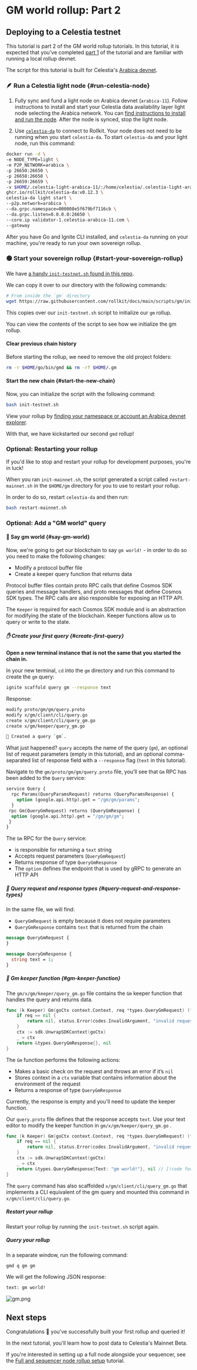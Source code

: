 # GM world rollup: Part 2

## Deploying to a Celestia testnet

This tutorial is part 2 of the GM world rollup tutorials. In this tutorial,
it is expected that you've completed [part 1](./gm-world.md) of
the tutorial and are familiar with running a local rollup devnet.

The script for this tutorial is built for Celestia's
[Arabica devnet](https://docs.celestia.org/nodes/arabica-devnet).

### 🪶 Run a Celestia light node {#run-celestia-node}

1. Fully sync and fund a light node
on Arabica devnet (`arabica-11`).
Follow instructions to install and start your Celestia data availability
layer light node selecting the Arabica network. You can
[find instructions to install and run the node](https://docs.celestia.org/nodes/light-node).
After the node is synced, stop the light node.

2. Use
[`celestia-da`](https://github.com/rollkit/celestia-da)
to connect to Rollkit. Your node does not need to be running
when you start `celestia-da`. To start `celestia-da` and your light node, run this command:

```bash
docker run -d \
-e NODE_TYPE=light \
-e P2P_NETWORK=arabica \
-p 26650:26650 \
-p 26658:26658 \
-p 26659:26659 \
-v $HOME/.celestia-light-arabica-11/:/home/celestia/.celestia-light-arabica-11/ \
ghcr.io/rollkit/celestia-da:v0.12.3 \
celestia-da light start \
--p2p.network=arabica \
--da.grpc.namespace=000008e5f679bf7116cb \
--da.grpc.listen=0.0.0.0:26650 \
--core.ip validator-1.celestia-arabica-11.com \
--gateway
```

After you have Go and Ignite CLI installed, and `celestia-da`
running on your machine, you're ready to run your own
sovereign rollup.

### 🟢 Start your sovereign rollup {#start-your-sovereign-rollup}

We have
[a handy `init-testnet.sh` found in this repo](https://github.com/rollkit/docs/tree/main/scripts/gm).

We can copy it over to our directory with the following commands:

<!-- markdownlint-disable MD013 -->
```bash
# From inside the `gm` directory
wget https://raw.githubusercontent.com/rollkit/docs/main/scripts/gm/init-testnet.sh
```
<!-- markdownlint-enable MD013 -->

This copies over our `init-testnet.sh` script to initialize our
`gm` rollup.

You can view the contents of the script to see how we
initialize the gm rollup.

#### Clear previous chain history

Before starting the rollup, we need to remove the old project folders:

```bash
rm -r $HOME/go/bin/gmd && rm -rf $HOME/.gm
```

#### Start the new chain {#start-the-new-chain}

Now, you can initialize the script with the following command:

```bash
bash init-testnet.sh
```

View your rollup by
[finding your namespace or account an Arabica devnet explorer](https://docs.celestia.org/nodes/arabica-devnet#explorers).

With that, we have kickstarted our second `gmd` rollup!

### Optional: Restarting your rollup

If you'd like to stop and restart your rollup for development purposes,
you're in luck!

When you ran `init-mainnet.sh`, the script generated a script called
`restart-mainnet.sh` in the `$HOME/gm` directory for you to use to
restart your rollup.

In order to do so, restart `celestia-da` and then run:

```bash
bash restart-mainnet.sh
```

### Optional: Add a "GM world" query

#### 💬 Say gm world {#say-gm-world}

Now, we're going to get our blockchain to say `gm world!` - in order to do so
you need to make the following changes:

* Modify a protocol buffer file
* Create a keeper query function that returns data

Protocol buffer files contain proto RPC calls that define Cosmos SDK queries
and message handlers, and proto messages that define Cosmos SDK types. The RPC
calls are also responsible for exposing an HTTP API.

The `Keeper` is required for each Cosmos SDK module and is an abstraction for
modifying the state of the blockchain. Keeper functions allow us to query or
write to the state.

##### ✋ Create your first query {#create-first-query}

**Open a new terminal instance that is not the
same that you started the chain in.**

In your new terminal, `cd` into the `gm` directory and run this command
to create the `gm` query:

```bash
ignite scaffold query gm --response text
```

Response:

```bash
modify proto/gm/gm/query.proto
modify x/gm/client/cli/query.go
create x/gm/client/cli/query_gm.go
create x/gm/keeper/query_gm.go

🎉 Created a query `gm`.
```

What just happened? `query` accepts the name of the query (`gm`), an optional
list of request parameters (empty in this tutorial), and an optional
comma-separated list of response field with a `--response` flag (`text` in this
tutorial).

Navigate to the `gm/proto/gm/gm/query.proto` file, you’ll see that `Gm` RPC has
been added to the `Query` service:

```proto title="gm/proto/gm/gm/query.proto"
service Query {
  rpc Params(QueryParamsRequest) returns (QueryParamsResponse) {
    option (google.api.http).get = "/gm/gm/params";
  }
 rpc Gm(QueryGmRequest) returns (QueryGmResponse) {
  option (google.api.http).get = "/gm/gm/gm";
 }
}
```

The `Gm` RPC for the `Query` service:

* is responsible for returning a `text` string
* Accepts request parameters (`QueryGmRequest`)
* Returns response of type `QueryGmResponse`
* The `option` defines the endpoint that is used by gRPC to generate an HTTP API

##### 📨 Query request and response types {#query-request-and-response-types}

In the same file, we will find:

* `QueryGmRequest` is empty because it does not require parameters
* `QueryGmResponse` contains `text` that is returned from the chain

```proto title="gm/proto/gm/gm/query.proto"
message QueryGmRequest {
}

message QueryGmResponse {
  string text = 1;
}
```

##### 👋 Gm keeper function {#gm-keeper-function}

The `gm/x/gm/keeper/query_gm.go` file contains the `Gm` keeper function that
handles the query and returns data.

<!-- markdownlint-disable MD013 -->
<!-- markdownlint-disable MD010 -->
```go title="gm/x/gm/keeper/query_gm.go"
func (k Keeper) Gm(goCtx context.Context, req *types.QueryGmRequest) (*types.QueryGmResponse, error) {
	if req == nil {
		return nil, status.Error(codes.InvalidArgument, "invalid request")
	}
	ctx := sdk.UnwrapSDKContext(goCtx)
	_ = ctx
	return &types.QueryGmResponse{}, nil
}
```
<!-- markdownlint-enable MD010 -->
<!-- markdownlint-enable MD013 -->

The `Gm` function performs the following actions:

* Makes a basic check on the request and throws an error if it’s `nil`
* Stores context in a `ctx` variable that contains information about the
environment of the request
* Returns a response of type `QueryGmResponse`

Currently, the response is empty and you'll need to update the keeper function.

Our `query.proto` file defines that the response accepts `text`. Use your text
editor to modify the keeper function in `gm/x/gm/keeper/query_gm.go` .

<!-- markdownlint-disable MD013 -->
<!-- markdownlint-disable MD010 -->
```go title="gm/x/gm/keeper/query_gm.go"
func (k Keeper) Gm(goCtx context.Context, req *types.QueryGmRequest) (*types.QueryGmResponse, error) {
	if req == nil {
		return nil, status.Error(codes.InvalidArgument, "invalid request")
	}
	ctx := sdk.UnwrapSDKContext(goCtx)
	_ = ctx
	return &types.QueryGmResponse{Text: "gm world!"}, nil // [!code focus]
}
```
<!-- markdownlint-enable MD010 -->
<!-- markdownlint-enable MD013 -->

The `query` command has also scaffolded
`x/gm/client/cli/query_gm.go` that
implements a CLI equivalent of the gm query and mounted this command in
`x/gm/client/cli/query.go`.

##### Restart your rollup

Restart your rollup by running the `init-testnet.sh` script again.

##### Query your rollup

In a separate window, run the following command:

```bash
gmd q gm gm
```

We will get the following JSON response:

```bash
text: gm world!
```

![gm.png](/gm/gm.png)

## Next steps

Congratulations 🎉 you've successfully built your first rollup and queried it!

In the next tutorial, you'll learn how to post data to Celestia's
Mainnet Beta.

If you're interested in setting up a full node alongside your sequencer,
see the [Full and sequencer node rollup setup](./full-and-sequencer-node) tutorial.
